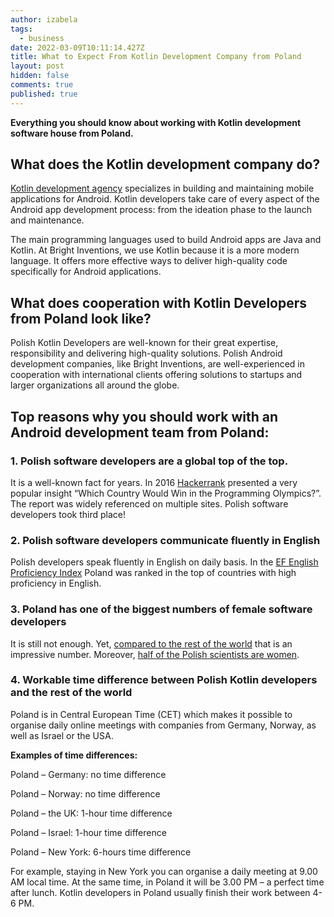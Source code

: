 ```yaml
---
author: izabela
tags:
  - business
date: 2022-03-09T10:11:14.427Z
title: What to Expect From Kotlin Development Company from Poland
layout: post
hidden: false
comments: true
published: true
---
```

**Everything you should know about working with Kotlin development software house from Poland.**

## What does the Kotlin development company do?

[Kotlin development agency](/our-areas/mobile-app-development) specializes in building and maintaining mobile applications for Android. Kotlin developers take care of every aspect of the Android app development process: from the ideation phase to the launch and maintenance. 

The main programming languages used to build Android apps are Java and Kotlin. At Bright Inventions, we use Kotlin because it is a more modern language. It offers more effective ways to deliver high-quality code specifically for Android applications.

## What does cooperation with Kotlin Developers from Poland look like?

Polish Kotlin Developers are well-known for their great expertise, responsibility and delivering high-quality solutions. Polish Android development companies, like Bright Inventions, are well-experienced in cooperation with international clients offering solutions to startups and larger organizations all around the globe.

## Top reasons why you should work with an Android development team from Poland:

### 1. Polish software developers are a global top of the top.

It is a well-known fact for years. In 2016 [Hackerrank](https://blog.hackerrank.com/which-country-would-win-in-the-programming-olympics/) presented a very popular insight “Which Country Would Win in the Programming Olympics?”. The report was widely referenced on multiple sites. Polish software developers took third place!

### 2. Polish software developers communicate fluently in English

Polish developers speak fluently in English on daily basis. In the [EF English Proficiency Index](https://www.ef.com/assetscdn/WIBIwq6RdJvcD9bc8RMd/cefcom-epi-site/reports/2021/ef-epi-2021-english.pdf) Poland was ranked in the top of countries with high proficiency in English.

### 3. Poland has one of the biggest numbers of female software developers

It is still not enough. Yet, [compared to the rest of the world](https://blog.hackerrank.com/which-countries-have-the-most-skilled-female-developers/) that is an impressive number. Moreover, [half of the Polish scientists are women](https://www.thefirstnews.com/article/breaking-the-glass-ceiling-when-it-comes-to-science-polish-women-are-on-the-up-10422).

### 4. Workable time difference between Polish Kotlin developers and the rest of the world

Poland is in Central European Time (CET) which makes it possible to organise daily online meetings with companies from Germany, Norway, as well as Israel or the USA.

**Examples of time differences:**

Poland – Germany: no time difference

Poland – Norway: no time difference

Poland – the UK: 1-hour time difference

Poland – Israel: 1-hour time difference

Poland – New York: 6-hours time difference

For example, staying in New York you can organise a daily meeting at 9.00 AM local time. At the same time, in Poland it will be 3.00 PM – a perfect time after lunch. Kotlin developers in Poland usually finish their work between 4-6 PM.